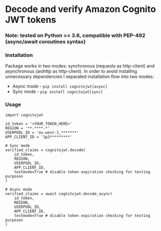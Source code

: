 # Decode and verify Amazon Cognito JWT tokens

### Note: tested on Python >= 3.6, compatible with PEP-492 (async/await coroutines syntax)

### Installation

Package works in two modes: synchronous (requests as http-client) and asynchronous (aiohttp as http-client).
In order to avoid installing unnecessary dependencies I separated installation flow into two modes:

* Async mode - `pip install cognitojwt[async]`
* Sync mode - `pip install cognitojwt[sync]`

### Usage

```
import cognitojwt

id_token = '<YOUR_TOKEN_HERE>'
REGION = '**-****-*'
USERPOOL_ID = 'eu-west-1_*******'
APP_CLIENT_ID = '1p3*********'

# Sync mode
verified_claims = cognitojwt.decode(
    id_token,
    REGION,
    USERPOOL_ID,
    APP_CLIENT_ID,
    testmode=True # disable token expiration checking for testing purposes
)

# Async mode
verified_claims = await cognitojwt.decode_async(
    id_token,
    REGION,
    USERPOOL_ID,
    APP_CLIENT_ID,
    testmode=True # disable token expiration checking for testing purposes
)

```